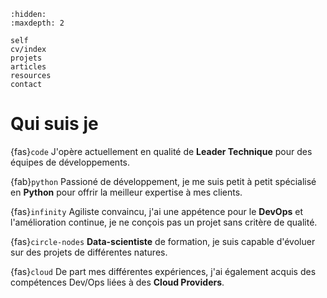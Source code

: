 ```{toctree}
:hidden:
:maxdepth: 2

self
cv/index
projets
articles
resources
contact
```

# Qui suis je

{fas}`code` J'opère actuellement en qualité de __**Leader Technique**__ pour des équipes de développements.

{fab}`python` Passioné de développement, je me suis petit à petit spécialisé en __**Python**__ pour offrir la meilleur expertise à mes clients.

{fas}`infinity` Agiliste convaincu, j'ai une appétence pour le __**DevOps**__ et l'amélioration continue, je ne conçois pas un projet
sans critère de qualité.

{fas}`circle-nodes` __**Data-scientiste**__ de formation, je suis capable d'évoluer sur des projets de différentes natures.

{fas}`cloud` De part mes différentes expériences, j'ai également acquis des compétences Dev/Ops liées à des __**Cloud Providers**__.

